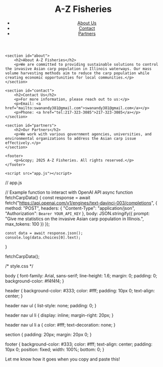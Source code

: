 <!DOCTYPE html>
<html lang="en">
<head>
    <meta charset="UTF-8">
    <meta name="viewport" content="width=device-width, initial-scale=1.0">
    <title>A-Z Fisheries</title>
    <link rel="stylesheet" href="style.css">
</head>
<body>
    <header>
        <h1>A-Z Fisheries</h1>
        <nav>
            <ul>
                <li><a href="#about">About Us</a></li>
                <li><a href="#contact">Contact</a></li>
                <li><a href="#partners">Partners</a></li>
            </ul>
        </nav>
    </header>

    <section id="about">
        <h2>About A-Z Fisheries</h2>
        <p>We are committed to providing sustainable solutions to control the invasive Asian carp population in Illinois waterways. Our mass volume harvesting methods aim to reduce the carp population while creating economic opportunities for local communities.</p>
    </section>

    <section id="contact">
        <h2>Contact Us</h2>
        <p>For more information, please reach out to us:</p>
        <p>Email: <a href="mailto:swanandy381@gmail.com">swanandy381@gmail.com</a></p>
        <p>Phone: <a href="tel:217-323-3085">217-323-3085</a></p>
    </section>

    <section id="partners">
        <h2>Our Partners</h2>
        <p>We work with various government agencies, universities, and environmental organizations to address the Asian carp issue effectively.</p>
    </section>

    <footer>
        <p>&copy; 2025 A-Z Fisheries. All rights reserved.</p>
    </footer>

    <script src="app.js"></script>
</body>
</html>

// app.js

// Example function to interact with OpenAI API
async function fetchCarpData() {
    const response = await fetch("https://api.openai.com/v1/engines/text-davinci-003/completions", {
        method: "POST",
        headers: {
            "Content-Type": "application/json",
            "Authorization": `Bearer YOUR_API_KEY`
        },
        body: JSON.stringify({
            prompt: "Give me statistics on the invasive Asian carp population in Illinois.",
            max_tokens: 100
        })
    });

    const data = await response.json();
    console.log(data.choices[0].text);
}

fetchCarpData();

/* style.css */

body {
    font-family: Arial, sans-serif;
    line-height: 1.6;
    margin: 0;
    padding: 0;
    background-color: #f4f4f4;
}

header {
    background-color: #333;
    color: #fff;
    padding: 10px 0;
    text-align: center;
}

header nav ul {
    list-style: none;
    padding: 0;
}

header nav ul li {
    display: inline;
    margin-right: 20px;
}

header nav ul li a {
    color: #fff;
    text-decoration: none;
}

section {
    padding: 20px;
    margin: 20px 0;
}

footer {
    background-color: #333;
    color: #fff;
    text-align: center;
    padding: 10px 0;
    position: fixed;
    width: 100%;
    bottom: 0;
}

Let me know how it goes when you copy and paste this!

